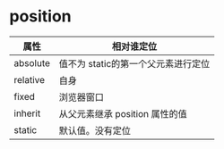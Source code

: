 # position
| 属性 | 相对谁定位 |
|----|----|
|absolute|值不为 static的第一个父元素进行定位|
|relative|自身|
|fixed|浏览器窗口|
|inherit|从父元素继承 position 属性的值|
|static|默认值。没有定位|